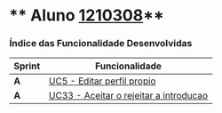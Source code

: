 ** Aluno [1210308](./)**
========================

### Índice das Funcionalidade Desenvolvidas ###

| Sprint | Funcionalidade                                                                                                                                                                      |
|--------|-------------------------------------------------------------------------------------------------------------------------------------------------------------------------------------|
|  **A**  | [UC5 - Editar perfil propio](UC5/ProcessoEngenhariaFuncionalidade.md)                                                                                  |
|  **A**  | [UC33 - Aceitar o rejeitar a introducao](UC33/ProcessoEngenhariaFuncionalidade.md)                                                                                       |
